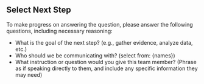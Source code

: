## Select Next Step

To make progress on answering the question, please answer the following questions, including necessary reasoning:

- What is the goal of the next step? (e.g., gather evidence, analyze data, etc.)
- Who should we be communicating with? (select from: {names})
- What instruction or question would you give this team member? (Phrase as if speaking directly to them, and include any specific information they may need)
